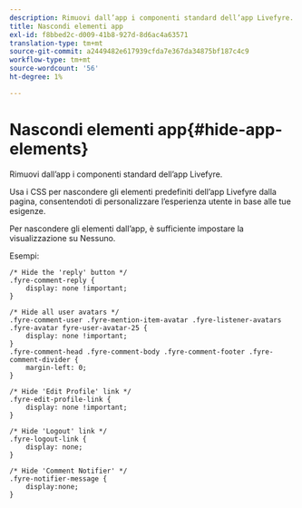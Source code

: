 ```yaml
---
description: Rimuovi dall’app i componenti standard dell’app Livefyre.
title: Nascondi elementi app
exl-id: f8bbed2c-d009-41b8-927d-8d6ac4a63571
translation-type: tm+mt
source-git-commit: a2449482e617939cfda7e367da34875bf187c4c9
workflow-type: tm+mt
source-wordcount: '56'
ht-degree: 1%

---
```


# Nascondi elementi app{#hide-app-elements}

Rimuovi dall’app i componenti standard dell’app Livefyre.

Usa i CSS per nascondere gli elementi predefiniti dell’app Livefyre dalla pagina, consentendoti di personalizzare l’esperienza utente in base alle tue esigenze.

Per nascondere gli elementi dall’app, è sufficiente impostare la visualizzazione su Nessuno.

Esempi:

```
/* Hide the 'reply' button */ 
.fyre-comment-reply { 
    display: none !important; 
} 
  
/* Hide all user avatars */ 
.fyre-comment-user .fyre-mention-item-avatar .fyre-listener-avatars .fyre-avatar fyre-user-avatar-25 { 
    display: none !important; 
} 
.fyre-comment-head .fyre-comment-body .fyre-comment-footer .fyre-comment-divider { 
    margin-left: 0; 
} 
  
/* Hide 'Edit Profile' link */ 
.fyre-edit-profile-link { 
    display: none !important; 
} 
  
/* Hide 'Logout' link */ 
.fyre-logout-link { 
    display: none; 
} 
  
/* Hide 'Comment Notifier' */ 
.fyre-notifier-message { 
    display:none; 
}
```
